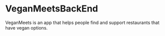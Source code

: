 # VeganMeetsBackEnd
VeganMeets is an app that helps people find and support restaurants that have vegan options.
